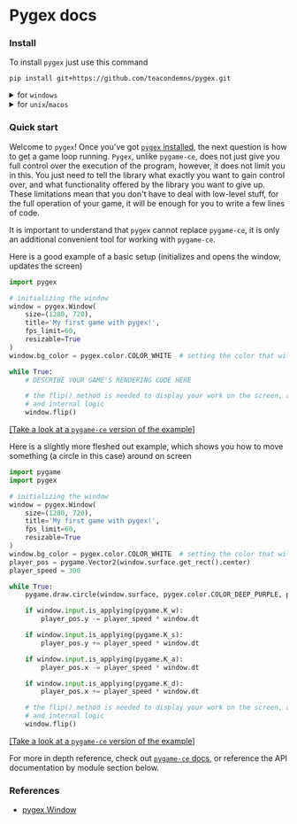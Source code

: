 # Pygex docs

### Install

To install `pygex` just use this command
```
pip install git+https://github.com/teacondemns/pygex.git
```

<details>
  <summary>for <code>windows</code></summary>
  

```
py -m pip install git+https://github.com/teacondemns/pygex.git
```
</details>

<details>
  <summary>for <code>unix</code>/<code>macos</code></summary>


```
python3 -m pip install git+https://github.com/teacondemns/pygex.git
```
</details>

### Quick start

Welcome to `pygex`! Once you've got [`pygex` installed](#install), the next question is how to get a game loop running. `Pygex`, unlike `pygame-ce`, does not just give you full control over the execution of the program, however, it does not limit you in this. You just need to tell the library what exactly you want to gain control over, and what functionality offered by the library you want to give up. These limitations mean that you don't have to deal with low-level stuff, for the full operation of your game, it will be enough for you to write a few lines of code.

It is important to understand that `pygex` cannot replace `pygame-ce`, it is only an additional convenient tool for working with `pygame-ce`.

Here is a good example of a basic setup (initializes and opens the window, updates the screen)

```py
import pygex

# initializing the window
window = pygex.Window(
    size=(1280, 720),
    title='My first game with pygex!',
    fps_limit=60,
    resizable=True
)
window.bg_color = pygex.color.COLOR_WHITE  # setting the color that will erase everything that remains of the last frame

while True:
    # DESCRIBE YOUR GAME'S RENDERING CODE HERE

    # the flip() method is needed to display your work on the screen, as well as for Window to handle various events 
    # and internal logic
    window.flip()
```
[[Take a look at a `pygame-ce` version of the example]](https://pyga.me/docs/#:~:text=%23%20Example%20file%20showing%20a%20basic%20pygame%20%22game%20loop%22)

Here is a slightly more fleshed out example, which shows you how to move something (a circle in this case) around on screen
```py
import pygame
import pygex

# initializing the window
window = pygex.Window(
    size=(1280, 720),
    title='My first game with pygex!',
    fps_limit=60,
    resizable=True
)
window.bg_color = pygex.color.COLOR_WHITE  # setting the color that will erase everything that remains of the last frame
player_pos = pygame.Vector2(window.surface.get_rect().center)
player_speed = 300

while True:
    pygame.draw.circle(window.surface, pygex.color.COLOR_DEEP_PURPLE, player_pos, 40)

    if window.input.is_applying(pygame.K_w):
        player_pos.y -= player_speed * window.dt

    if window.input.is_applying(pygame.K_s):
        player_pos.y += player_speed * window.dt

    if window.input.is_applying(pygame.K_a):
        player_pos.x -= player_speed * window.dt

    if window.input.is_applying(pygame.K_d):
        player_pos.x += player_speed * window.dt

    # the flip() method is needed to display your work on the screen, as well as for Window to handle various events
    # and internal logic
    window.flip()
```
[[Take a look at a `pygame-ce` version of the example]](https://pyga.me/docs/#:~:text=%23%20Example%20file%20showing%20a%20circle%20moving%20on%20screen)

For more in depth reference, check out [`pygame-ce` docs](https://pyga.me/docs/), or reference the API documentation by module section below.

### References
- [pygex.Window](window.md)
